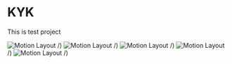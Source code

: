 # KYK
This is test project

![Motion Layout](images/img1.png) /)
![Motion Layout](images/img2.png) /)
![Motion Layout](images/img3.png) /)
![Motion Layout](images/img4.png) /)
![Motion Layout](images/img5.png) /)
